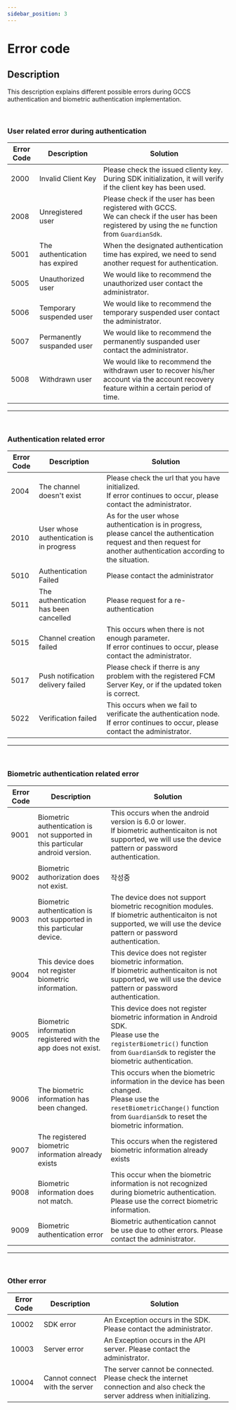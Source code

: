 ```yaml
---
sidebar_position: 3
---
```

# Error code

## Description
This description explains different possible errors during GCCS authentication and biometric authentication implementation.

<br/>

### User related error during authentication
|Error Code|Description|Solution|
|------|---|---|
|2000|Invalid Client Key|Please check the issued clienty key. <br/> During SDK initialization, it will verify if the client key has been used.|
|2008|Unregistered user|Please check if the user has been registered with GCCS. <br/> We can check if the user has been registered by using the `me` function from `GuardianSdk`. |
|5001|The authentication has expired|When the designated authentication time has expired, we need to send another request for authentication.|
|5005|Unauthorized user|We would like to recommend the unauthorized user contact the administrator.|
|5006|Temporary suspended user|We would like to recommend the temporary suspended user contact the administrator.|
|5007|Permanently suspanded user|We would like to recommend the permanently suspanded user contact the administrator.|
|5008|Withdrawn user|We would like to recommend the withdrawn user to recover his/her account via the account recovery feature within a certain period of time.|

---

<br/>

### Authentication related error
|Error Code|Description|Solution|
|------|---|---|
|2004|The channel doesn't exist|Please check the url that you have initialized. <br/>If error continues to occur, please contact the administrator.|
|2010|User whose authentication is in progress|As for the user whose authentication is in progress, please cancel the authentication request and then request for another authentication according to the situation.|
|5010|Authentication Failed|Please contact the administrator|
|5011|The authentication has been cancelled|Please request for a re-authentication|
|5015|Channel creation failed|This occurs when there is not enough parameter. <br/>If error continues to occur, please contact the administrator.|
|5017|Push notification delivery failed|Please check if therre is any problem with the registered FCM Server Key, or if the updated token is correct.|
|5022|Verification failed|This occurs when we fail to verificate the authentication node.<br/>If error continues to occur, please contact the administrator.|

---
<br/>

### Biometric authentication related error
|Error Code|Description|Solution|
|------|---|---|
|9001|Biometric authentication is not supported in this particular android version.|This occurs when the android version is 6.0 or lower.<br/> If biometric authenticaiton is not supported, we will use the device pattern or password authentication. |
|9002|Biometric authorization does not exist.|작성중|
|9003|Biometric authentication is not supported in this particular device.|The device does not support biometric recognition modules. <br/> If biometric authenticaiton is not supported, we will use the device pattern or password authentication.|
|9004|This device does not register biometric information.|This device does not register biometric information. <br/> If biometric authenticaiton is not supported, we will use the device pattern or password authentication.|
|9005|Biometric information registered with the app does not exist.|This device does not register biometric information in Android SDK. <br/> Please use the `registerBiometric()` function from  `GuardianSdk` to register the biometric authentication.|
|9006|The biometric information has been changed.|This occurs when the biometric information in the device has been changed. <br/> Please use the `resetBiometricChange()` function from `GuardianSdk` to reset the biometric information.|
|9007|The registered biometric information already exists|This occurs when the registered biometric information already exists|
|9008|Biometric information does not match.|This occur when the biometric information is not recognized during biometric authentication. Please use the correct biometric information.|
|9009|Biometric authentication error|Biometric authentication cannot be use due to other errors. Please contact the administrator.|

---

<br/>

### Other error
|Error Code|Description|Solution|
|------|---|---|
|10002|SDK error|An Exception occurs in the SDK. Please contact the administrator.|
|10003|Server error|An Exception occurs in the API server. Please contact the administrator.|
|10004|Cannot connect with the server|The server cannot be connected. Please check the internet connection and also check the server address when initializing.|

















